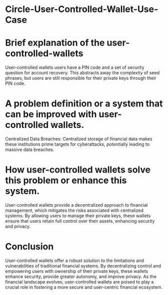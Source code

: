 # Circle-User-Controlled-Wallet-Use-Case

# Brief explanation of the user-controlled-wallets
User-controlled wallets users have a PIN code and a set of security question for account recovery. This abstracts away the complexity of seed phrases, but users are still responsible for their private keys through their PIN code.

# A problem definition or a system that can be improved with user-controlled wallets.
Centralized Data Breaches: Centralized storage of financial data makes these institutions prime targets for cyberattacks, potentially leading to massive data breaches.

# How user-controlled wallets solve this problem or enhance this system.
User-controlled wallets provide a decentralized approach to financial management, which mitigates the risks associated with centralized systems. By allowing users to manage their private keys, these wallets ensure that users retain full control over their assets, enhancing security and privacy.

# Conclusion
User-controlled wallets offer a robust solution to the limitations and vulnerabilities of traditional financial systems. By decentralizing control and empowering users with ownership of their private keys, these wallets enhance security, provide greater autonomy, and improve privacy. As the financial landscape evolves, user-controlled wallets are poised to play a crucial role in fostering a more secure and user-centric financial ecosystem.
